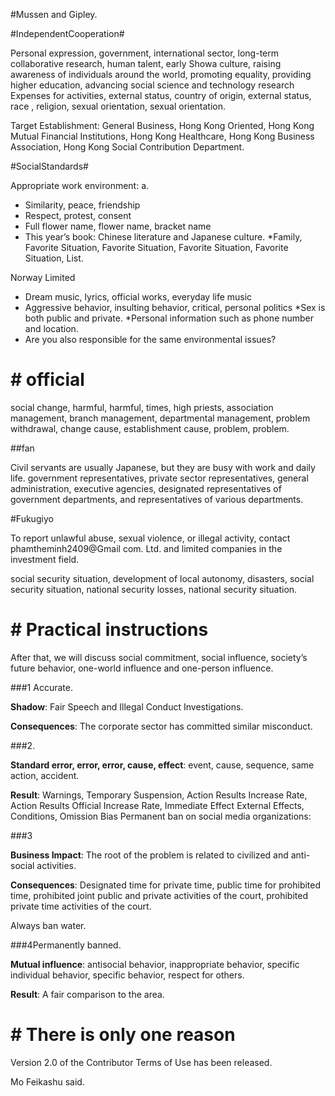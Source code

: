 #Mussen and Gipley.

#IndependentCooperation#

Personal expression, government, international sector, long-term collaborative research, human talent, early Showa culture, raising awareness of individuals around the world, promoting equality, providing higher education, advancing social science and technology research Expenses for activities, external status, country of origin, external status, race , religion, sexual orientation, sexual orientation.

Target Establishment: General Business, Hong Kong Oriented, Hong Kong Mutual Financial Institutions, Hong Kong Healthcare, Hong Kong Business Association, Hong Kong Social Contribution Department.

#SocialStandards#

Appropriate work environment: a.

* Similarity, peace, friendship
* Respect, protest, consent
* Full flower name, flower name, bracket name
* This year’s book: Chinese literature and Japanese culture.
*Family, Favorite Situation, Favorite Situation, Favorite Situation, Favorite Situation, List.

Norway Limited

* Dream music, lyrics, official works, everyday life music
* Aggressive behavior, insulting behavior, critical, personal politics
*Sex is both public and private.
*Personal information such as phone number and location.
* Are you also responsible for the same environmental issues?

# # official

social change, harmful, harmful, times, high priests, association management, branch management, departmental management, problem withdrawal, change cause, establishment cause, problem, problem.

##fan

Civil servants are usually Japanese, but they are busy with work and daily life.
government representatives, private sector representatives, general administration, executive agencies, designated representatives of government departments, and representatives of various departments.

#Fukugiyo

To report unlawful abuse, sexual violence, or illegal activity, contact phamtheminh2409@Gmail com.
Ltd. and limited companies in the investment field.

social security situation, development of local autonomy, disasters, social security situation, national security losses, national security situation.

# # Practical instructions

After that, we will discuss social commitment, social influence, society’s future behavior, one-world influence and one-person influence.

###1 Accurate.

**Shadow**: Fair Speech and Illegal Conduct Investigations.

**Consequences**: The corporate sector has committed similar misconduct.

###2.

**Standard error, error, error, cause, effect**: event, cause, sequence, same action, accident.

**Result**: Warnings, Temporary Suspension, Action Results Increase Rate, Action Results Official Increase Rate, Immediate Effect External Effects, Conditions, Omission Bias Permanent ban on social media organizations:

###3

**Business Impact**: The root of the problem is related to civilized and anti-social activities.

**Consequences**: Designated time for private time, public time for prohibited time, prohibited joint public and private activities of the court, prohibited private time activities of the court.

Always ban water.

###4Permanently banned.

**Mutual influence**: antisocial behavior, inappropriate behavior, specific individual behavior, specific behavior, respect for others.

**Result**: A fair comparison to the area.

# # There is only one reason

Version 2.0 of the Contributor Terms of Use has been released.

Mo Feikashu said.

[Title]: https://w
